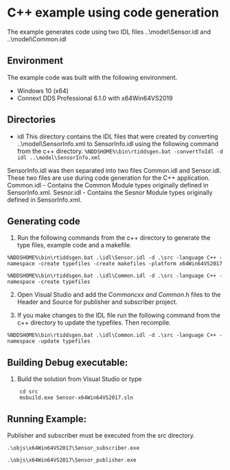 # C++ example using code generation
The example generates code using two IDL files ..\model\Sensor.idl and ..\model\Common.idl

## Environment
The example code was built with the following environment.

* Windows 10 (x64)
* Connext DDS Professional 6.1.0 with x64Win64VS2019

## Directories

- idl
This directory contains the IDL files that were created by converting ..\model\SensorInfo.xml to SensorInfo.idl using the following command from the c++ directory.
```%NDDSHOME%\bin\rtiddsgen.bat -convertToIdl -d idl ..\model\SensorInfo.xml```

SensorInfo.idl was then separated into two files Common.idl and Sensor.idl. These two files are use during code generation for the C++ application. 
Common.idl - Contains the Common Module types originally defined in SensorInfo.xml.
Sesnor.idl - Contains the Sesnor Module types originally defined in SensorInfo.xml.

## Generating code 

1. Run the following commands from the c++ directory to generate the type files, example code and a makefile.

```%NDDSHOME%\bin\rtiddsgen.bat .\idl\Sensor.idl -d .\src -language C++ -namespace -create typefiles -create makefiles -platform x64Win64VS2017```

```%NDDSHOME%\bin\rtiddsgen.bat .\idl\Common.idl -d .\src -language C++ -namespace -create typefiles```

2. Open Visual Studio and add the Common*cxx and Common*.h files to the Header and Source for publisher and subscriber project.

3. If you make changes to the IDL file run the following command from the c++ directory to update the typefiles. Then recompile.

```%NDDSHOME%\bin\rtiddsgen.bat .\idl\Common.idl -d .\src -language C++ -namespace -update typefiles```

## Building Debug executable:

1. Build the solution from Visual Studio or type
```
    cd src
    msbuild.exe Sensor-x64Win64VS2017.sln
```



## Running Example:
Publisher and subscriber must be executed from the src directory.

```.\objs\x64Win64VS2017\Sensor_subscriber.exe```

```.\objs\x64Win64VS2017\Sensor_publisher.exe```